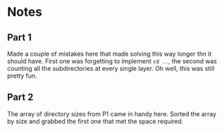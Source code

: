 # Notes

## Part 1

Made a couple of mistakes here that made solving this way longer thn it should have. First one was forgetting to implement `cd ..`, the second was counting all the subdirectories at every single layer. Oh well, this was still pretty fun.

## Part 2

The array of directory sizes from P1 came in handy here. Sorted the array by size and grabbed the first one that met the space required.
